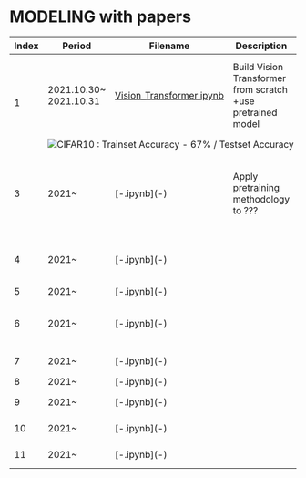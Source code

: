 # MODELING with papers

<table>
    <thead>
        <tr>
            <th>Index</th>
            <th>Period</th>
            <th>Filename</th>
            <th>Description</th>
            <th>Paper</th>
            <th>Project</th>
        </tr>
    </thead>
    <tbody>
        <tr>
            <td rowspan=2>1</td>
            <td>2021.10.30~<br>2021.10.31</td>
            <td><a href="https://github.com/MINED30/MODELING/blob/main/Vision_Transformer.ipynb">Vision_Transformer.ipynb</a></td>
            <td>Build Vision Transformer from scratch<br>+use pretrained model</td>
            <td><a href="https://arxiv.org/pdf/2010.11929.pdf">An Image is Worth 16x16 Words: Transformers for Image Recognition at Scale</a></td>
            <td>Denoising Images</td>
        </tr>
        <tr>
            <td colspan=5><img src="https://user-images.githubusercontent.com/73981982/139864986-e2822a5b-0a99-48bf-8d6d-3b2beee7024c.png">CIFAR10 : Trainset Accuracy - 67% / Testset Accuracy - 50%</td>
        </tr>
        <tr>
            <td>3</td>
            <td>2021~</td>
            <td>[-.ipynb](-)</td>
            <td>Apply pretraining methodology to ???</td>
            <td><a href="https://arxiv.org/pdf/1912.08777.pdf">PEGASUS: Pre-training with Extracted Gap-sentences for Abstractive Summarization</a></td>
            <td>Get Wings!</td>
        </tr>
        <tr>
            <td>4</td>
            <td>2021~</td>
            <td>[-.ipynb](-)</td>
            <td> </td>
            <td>Swin Transformer</td>
            <td>AI-based X-ray security screening system</td>
        </tr>
        <tr>
            <td>5</td>
            <td>2021~</td>
            <td>[-.ipynb](-)</td>
            <td> </td>
            <td>Pix2Pix</td>
            <td rowspan=2><a href="https://github.com/MINED30/HAN2HAN">Han2Han</a></td>
        </tr>
        <tr>
            <td>6</td>
            <td>2021~</td>
            <td>[-.ipynb](-)</td>
            <td> </td>
            <td><a href="https://arxiv.org/pdf/1411.1784.pdf">Conditional Generative Adversarial Nets</a></td>
        </tr>
        <tr>
            <td>7</td>
            <td>2021~</td>
            <td>[-.ipynb](-)</td>
            <td> </td>
            <td><a href="https://arxiv.org/pdf/1706.03762.pdf">Attention is all you need</a></td>
            <td rowspan=2>Chatbot</td>
        </tr>
        <tr>
            <td>8</td>
            <td>2021~</td>
            <td>[-.ipynb](-)</td>
            <td> </td>
            <td>GPT</td>
        </tr>
        <tr>
            <td>9</td>
            <td>2021~</td>
            <td>[-.ipynb](-)</td>
            <td> </td>
            <td>Transoformer Colorization</td>
            <td>Transoformer Colorization</td>
        </tr>
        <tr>
            <td>10</td>
            <td>2021~</td>
            <td>[-.ipynb](-)</td>
            <td> </td>
            <td>ELECTRA</td>
            <td><a href="https://github.com/MINED30/Hate_Speech_Detection">Hate Speech Detection</a></td>
        </tr>
        <tr>
            <td>11</td>
            <td>2021~</td>
            <td>[-.ipynb](-)</td>
            <td> </td>
            <td>YOLOv3</td>
            <td><a href="https://github.com/MINED30/Face_Mask_Detection_YOLO">Face Mask Detection</a></td>
        </tr>
    </tbody>
</table>
